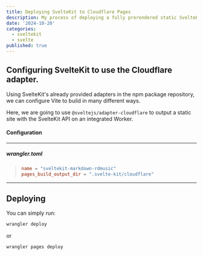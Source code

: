 ```yaml
---
title: Deploying SvelteKit to Cloudflare Pages
description: My process of deploying a fully prerendered static SvelteKit site with an internal API to Cloudflare Pages.
date: '2024-10-20'
categories:
  - sveltekit
  - svelte
published: true
---
```


## Configuring SvelteKit to use the Cloudflare adapter.

Using SvelteKit's already provided adapters in the npm package repository, we can configure Vite to build in many different ways.

Here, we are going to use `@sveltejs/adapter-cloudflare` to output a static site with the SvelteKit API on an integrated Worker.

#### Configuration

---

##### wrangler.toml

> ```toml
> name = "sveltekit-markdown-rdmusic"
> pages_build_output_dir = ".svelte-kit/cloudflare"
> ```

---

## Deploying

You can simply run:<p>

```bash
wrangler deploy
```
or<p>

```bash
wrangler pages deploy
```

